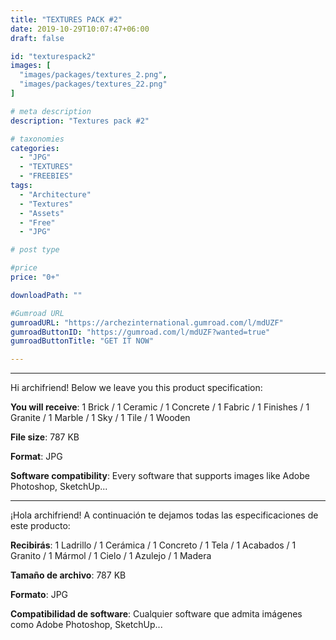 ```yaml
---
title: "TEXTURES PACK #2"
date: 2019-10-29T10:07:47+06:00
draft: false

id: "texturespack2"
images: [
  "images/packages/textures_2.png",
  "images/packages/textures_22.png"
]

# meta description
description: "Textures pack #2"

# taxonomies
categories:
  - "JPG"
  - "TEXTURES"
  - "FREEBIES"
tags:
  - "Architecture"
  - "Textures"
  - "Assets"
  - "Free"
  - "JPG"

# post type

#price
price: "0+"

downloadPath: ""

#Gumroad URL
gumroadURL: "https://archezinternational.gumroad.com/l/mdUZF"
gumroadButtonID: "https://gumroad.com/l/mdUZF?wanted=true"
gumroadButtonTitle: "GET IT NOW"

---
```


___

Hi archifriend! Below we leave you this product specification:

**You will receive**: 1 Brick / 1 Ceramic / 1 Concrete / 1 Fabric / 1 Finishes / 1 Granite / 1 Marble / 1 Sky / 1 Tile / 1 Wooden

**File size**: 787 KB

**Format**: JPG

**Software compatibility**: Every software that supports images like Adobe Photoshop, SketchUp...

_____

¡Hola archifriend! A continuación te dejamos todas las especificaciones de este producto:

**Recibirás**: 1 Ladrillo / 1 Cerámica / 1 Concreto / 1 Tela / 1 Acabados / 1 Granito / 1 Mármol / 1 Cielo / 1 Azulejo / 1 Madera

**Tamaño de archivo**: 787 KB

**Formato**: JPG

**Compatibilidad de software**: Cualquier software que admita imágenes como Adobe Photoshop, SketchUp...
